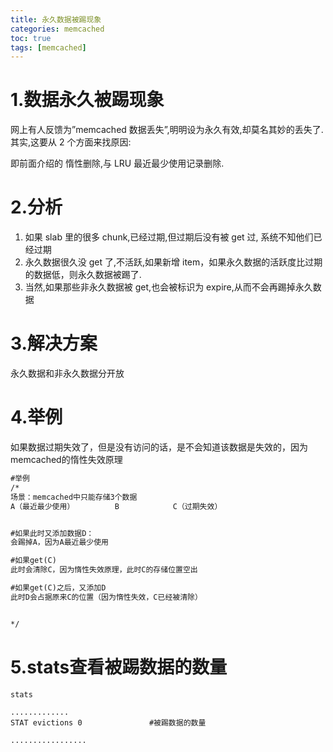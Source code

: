 ```yaml
---
title: 永久数据被踢现象
categories: memcached   
toc: true  
tags: [memcached]
---
```




# 1.数据永久被踢现象
 
网上有人反馈为”memcached 数据丢失”,明明设为永久有效,却莫名其妙的丢失了.其实,这要从 2 个方面来找原因:
 
即前面介绍的 惰性删除,与 LRU 最近最少使用记录删除.
 
# 2.分析
1. 如果 slab 里的很多 chunk,已经过期,但过期后没有被 get 过, 系统不知他们已经过期
2. 永久数据很久没 get 了,不活跃,如果新增 item，如果永久数据的活跃度比过期的数据低，则永久数据被踢了.
3. 当然,如果那些非永久数据被 get,也会被标识为 expire,从而不会再踢掉永久数据
 
# 3.解决方案
 
永久数据和非永久数据分开放



# 4.举例
如果数据过期失效了，但是没有访问的话，是不会知道该数据是失效的，因为memcached的惰性失效原理
```txt
#举例
/*
场景：memcached中只能存储3个数据
A（最近最少使用）         B            C（过期失效）       


#如果此时又添加数据D：
会踢掉A，因为A最近最少使用

#如果get(C)
此时会清除C，因为惰性失效原理，此时C的存储位置空出

#如果get(C)之后，又添加D
此时D会占据原来C的位置（因为惰性失效，C已经被清除）


*/
```


# 5.stats查看被踢数据的数量
```
stats

.............
STAT evictions 0               #被踢数据的数量

.................

```








